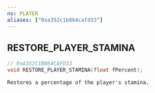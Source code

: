 ```yaml
---
ns: PLAYER
aliases: ["0xa352c1b864cafd33"]
---
```

## RESTORE_PLAYER_STAMINA

```c
// 0xA352C1B864CAFD33
void RESTORE_PLAYER_STAMINA(float fPercent);
```

```
Restores a percentage of the player's stamina.
```
